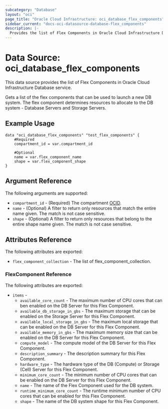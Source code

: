 ```yaml
---
subcategory: "Database"
layout: "oci"
page_title: "Oracle Cloud Infrastructure: oci_database_flex_components"
sidebar_current: "docs-oci-datasource-database-flex_components"
description: |-
  Provides the list of Flex Components in Oracle Cloud Infrastructure Database service
---
```


# Data Source: oci_database_flex_components
This data source provides the list of Flex Components in Oracle Cloud Infrastructure Database service.

Gets a list of the flex components that can be used to launch a new DB system. The flex component determines resources to allocate to the DB system - Database Servers and Storage Servers.

## Example Usage

```hcl
data "oci_database_flex_components" "test_flex_components" {
	#Required
	compartment_id = var.compartment_id

	#Optional
	name = var.flex_component_name
	shape = var.flex_component_shape
}
```

## Argument Reference

The following arguments are supported:

* `compartment_id` - (Required) The compartment [OCID](https://docs.cloud.oracle.com/iaas/Content/General/Concepts/identifiers.htm).
* `name` - (Optional) A filter to return only resources that match the entire name given. The match is not case sensitive.
* `shape` - (Optional) A filter to return only resources that belong to the entire shape name given. The match is not case sensitive.


## Attributes Reference

The following attributes are exported:

* `flex_component_collection` - The list of flex_component_collection.

### FlexComponent Reference

The following attributes are exported:

* `items` - 
	* `available_core_count` - The maximum number of CPU cores that can ben enabled on the DB Server for this Flex Component.
	* `available_db_storage_in_gbs` - The maximum  storage that can be enabled on the Storage Server for this Flex Component.
	* `available_local_storage_in_gbs` - The maximum local storage that can be enabled on the DB Server for this Flex Component.
	* `available_memory_in_gbs` - The maximum memory size that can be enabled on the DB Server for this Flex Component.
	* `compute_model` - The compute model of the DB Server for this Flex Component.
	* `description_summary` - The description summary for this Flex Component.
	* `hardware_type` - The hardware type of the DB (Compute) or Storage (Cell) Server for this Flex Component.
	* `minimum_core_count` - The minimum number of CPU cores that can be enabled on the DB Server for this Flex Component.
	* `name` - The name of the Flex Component used for the DB system.
	* `runtime_minimum_core_count` - The runtime minimum number of CPU cores that can be enabled for this Flex Component.
	* `shape` - The name of the DB system shape for this Flex Component.

